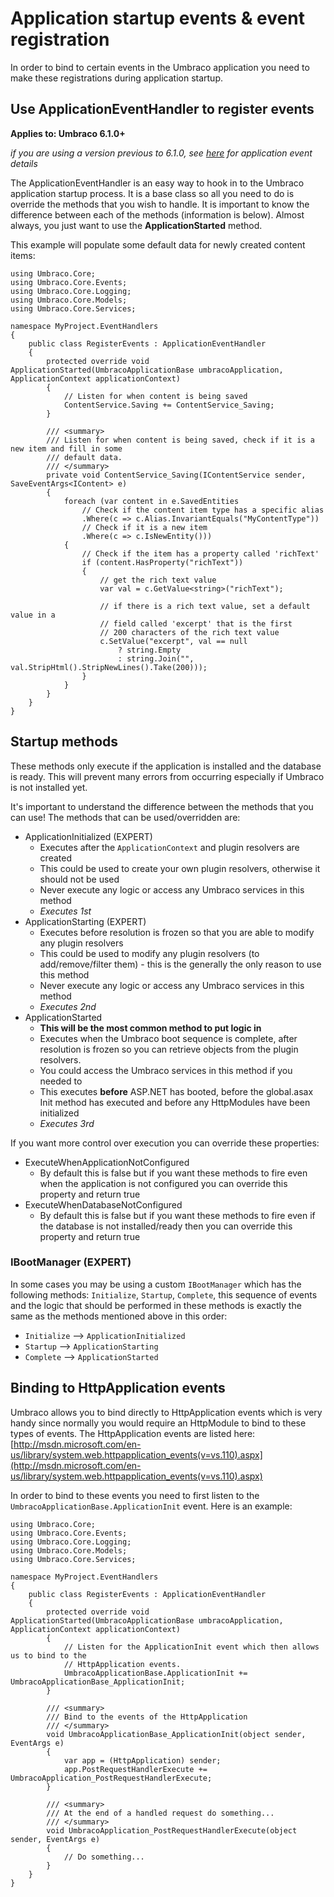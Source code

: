# Application startup events & event registration

In order to bind to certain events in the Umbraco application you need to make these registrations during application startup. 

## Use ApplicationEventHandler to register events

**Applies to: Umbraco 6.1.0+**

_if you are using a version previous to 6.1.0, see [here](../Events/application-startup.md) for application event details_

The ApplicationEventHandler is an easy way to hook in to the Umbraco application startup process. It is a base class so all you need to do is override the methods that you wish to handle. It is important to know the difference between each of the methods (information is below). Almost always, you just want to use the __ApplicationStarted__ method.

This example will populate some default data for newly created content items:

    using Umbraco.Core;
    using Umbraco.Core.Events;
    using Umbraco.Core.Logging;
    using Umbraco.Core.Models;
    using Umbraco.Core.Services;

    namespace MyProject.EventHandlers
    {
        public class RegisterEvents : ApplicationEventHandler
        {
            protected override void ApplicationStarted(UmbracoApplicationBase umbracoApplication, ApplicationContext applicationContext)
            {
                // Listen for when content is being saved
                ContentService.Saving += ContentService_Saving;     
            }
            
            /// <summary>
            /// Listen for when content is being saved, check if it is a new item and fill in some
            /// default data.
            /// </summary>
            private void ContentService_Saving(IContentService sender, SaveEventArgs<IContent> e)
            {                
                foreach (var content in e.SavedEntities
                    // Check if the content item type has a specific alias
                    .Where(c => c.Alias.InvariantEquals("MyContentType"))
                    // Check if it is a new item
                    .Where(c => c.IsNewEntity()))
                {
                    // Check if the item has a property called 'richText'
                    if (content.HasProperty("richText"))
                    {
                        // get the rich text value
                        var val = c.GetValue<string>("richText");
                        
                        // if there is a rich text value, set a default value in a 
                        // field called 'excerpt' that is the first
                        // 200 characters of the rich text value
                        c.SetValue("excerpt", val == null
                            ? string.Empty 
                            : string.Join("", val.StripHtml().StripNewLines().Take(200)));
                    }
                }
            }
        }
    }

## Startup methods

These methods only execute if the application is installed and the database is ready. This will prevent many errors from occurring especially if Umbraco is not installed yet.

It's important to understand the difference between the methods that you can use! The methods that can be used/overridden are:

* ApplicationInitialized (EXPERT)
	* Executes after the `ApplicationContext` and plugin resolvers are created
	* This could be used to create your own plugin resolvers, otherwise it should not be used
	* Never execute any logic or access any Umbraco services in this method
	* _Executes 1st_
* ApplicationStarting (EXPERT)
	* Executes before resolution is frozen so that you are able to modify any plugin resolvers
	* This could be used to modify any plugin resolvers (to add/remove/filter them) - this is the generally the only reason to use this method
	* Never execute any logic or access any Umbraco services in this method
	* _Executes 2nd_
* ApplicationStarted
	* __This will be the most common method to put logic in__
	* Executes when the Umbraco boot sequence is complete, after resolution is frozen so you can retrieve objects from the plugin resolvers. 
	* You could access the Umbraco services in this method if you needed to
	* This executes __before__ ASP.NET has booted, before the global.asax Init method has executed and before any HttpModules have been initialized
	* _Executes 3rd_

If you want more control over execution you can override these properties:

* ExecuteWhenApplicationNotConfigured
	* By default this is false but if you want these methods to fire even when the application is not configured you can override this property and return true
* ExecuteWhenDatabaseNotConfigured
	* By default this is false but if you want these methods to fire even if the database is not installed/ready then you can override this property and return true

### IBootManager (EXPERT)

In some cases you may be using a custom `IBootManager` which has the following methods: `Initialize`, `Startup`, `Complete`, this sequence of events and the logic that should be performed in these methods is exactly the same as the methods mentioned above in this order: 
* `Initialize` --> `ApplicationInitialized`
* `Startup` --> `ApplicationStarting`
* `Complete` --> `ApplicationStarted`

## Binding to HttpApplication events

Umbraco allows you to bind directly to HttpApplication events which is very handy since normally you would require an HttpModule to bind to these types of events. The HttpApplication events are listed here: [http://msdn.microsoft.com/en-us/library/system.web.httpapplication_events(v=vs.110).aspx](http://msdn.microsoft.com/en-us/library/system.web.httpapplication_events(v=vs.110).aspx)

In order to bind to these events you need to first listen to the `UmbracoApplicationBase.ApplicationInit` event. Here is an example:

    using Umbraco.Core;
    using Umbraco.Core.Events;
    using Umbraco.Core.Logging;
    using Umbraco.Core.Models;
    using Umbraco.Core.Services;

    namespace MyProject.EventHandlers
    {
        public class RegisterEvents : ApplicationEventHandler
        {
            protected override void ApplicationStarted(UmbracoApplicationBase umbracoApplication, ApplicationContext applicationContext)
            {
                // Listen for the ApplicationInit event which then allows us to bind to the
                // HttpApplication events.
                UmbracoApplicationBase.ApplicationInit += UmbracoApplicationBase_ApplicationInit;     
            }
            
            /// <summary>
            /// Bind to the events of the HttpApplication
            /// </summary>
            void UmbracoApplicationBase_ApplicationInit(object sender, EventArgs e)
            {
                var app = (HttpApplication) sender;
                app.PostRequestHandlerExecute += UmbracoApplication_PostRequestHandlerExecute;
            }

            /// <summary>
            /// At the end of a handled request do something... 
            /// </summary>            
            void UmbracoApplication_PostRequestHandlerExecute(object sender, EventArgs e)
            {
                // Do something...
            }
        }
    }
